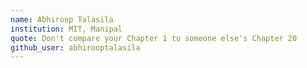 ```yaml
---
name: Abhiroop Talasila
institution: MIT, Manipal
quote: Don't compare your Chapter 1 to someone else's Chapter 20
github_user: abhirooptalasila
---
```

